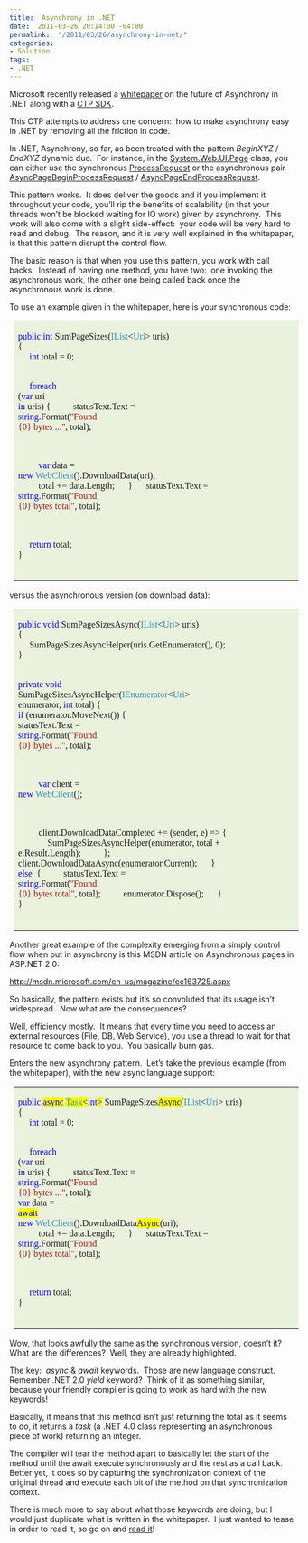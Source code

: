 ```yaml
---
title:  Asynchrony in .NET
date:  2011-03-26 20:14:00 -04:00
permalink:  "/2011/03/26/asynchrony-in-net/"
categories:
- Solution
tags:
- .NET
---
```

Microsoft recently released a <a href="http://www.microsoft.com/downloads/en/details.aspx?FamilyID=d7ccfefa-123a-40e5-8ed5-8d2edd68acf4&amp;displaylang=en">whitepaper</a> on the future of Asynchrony in .NET along with a <a href="http://www.microsoft.com/downloads/en/details.aspx?FamilyID=18712f38-fcd2-4e9f-9028-8373dc5732b2&amp;displaylang=en">CTP SDK</a>.

This CTP attempts to address one concern:  how to make asynchrony easy in .NET by removing all the friction in code.

In .NET, Asynchrony, so far, as been treated with the pattern <em>BeginXYZ</em> / <em>EndXYZ</em> dynamic duo.  For instance, in the <a href="http://msdn.microsoft.com/en-us/library/system.web.ui.page.aspx">System.Web.UI.Page</a> class, you can either use the synchronous <a href="http://msdn.microsoft.com/en-us/library/system.web.ui.page.processrequest.aspx">ProcessRequest</a> or the asynchronous pair <a href="http://msdn.microsoft.com/en-us/library/system.web.ui.page.asyncpagebeginprocessrequest.aspx">AsyncPageBeginProcessRequest</a> / <a href="http://msdn.microsoft.com/en-us/library/system.web.ui.page.asyncpageendprocessrequest.aspx">AsyncPageEndProcessRequest</a>.

This pattern works.  It does deliver the goods and if you implement it throughout your code, you’ll rip the benefits of scalability (in that your threads won’t be blocked waiting for IO work) given by asynchrony.  This work will also come with a slight side-effect:  your code will be very hard to read and debug.  The reason, and it is very well explained in the whitepaper, is that this pattern disrupt the control flow.

The basic reason is that when you use this pattern, you work with call backs.  Instead of having one method, you have two:  one invoking the asynchronous work, the other one being called back once the asynchronous work is done.

To use an example given in the whitepaper, here is your synchronous code:
<table class="MsoTableGrid" style="border-collapse:collapse;margin-left:5.75pt;" border="0" cellspacing="0" cellpadding="0">
<tbody>
<tr>
<td style="width:473.75pt;background:#eaf1dd;padding:3.6pt 5.75pt;" width="632" valign="top">
<pre><span style="font-family:consolas;color:blue;" lang="EN-US">public</span><span style="font-family:consolas;" lang="EN-US"> <span style="color:blue;">int</span> SumPageSizes(<span style="color:#2b91af;">IList</span>&lt;<span style="color:#2b91af;">Uri</span>&gt; uris)
</span><span style="font-family:consolas;" lang="EN-US">{
     <span style="color:blue;">int</span> total = 0;

     <span style="color:blue;">foreach</span> (<span style="color:blue;">var</span> uri <span style="color:blue;">in</span> uris)
     {
         statusText.Text = <span style="color:blue;">string</span>.Format(<span style="color:#a31515;">"Found {0} bytes ..."</span>, total);

         <span style="color:blue;">var</span> data = <span style="color:blue;">new</span> <span style="color:#2b91af;">WebClient</span>().DownloadData(uri);
         total += data.Length;
     }
     statusText.Text = <span style="color:blue;">string</span>.Format(<span style="color:#a31515;">"Found {0} bytes total"</span>, total);

     <span style="color:blue;">return</span> total;
}</span></pre>
</td>
</tr>
</tbody>
</table>
versus the asynchronous version (on download data):
<table class="MsoTableGrid" style="border-collapse:collapse;margin-left:5.75pt;" border="0" cellspacing="0" cellpadding="0">
<tbody>
<tr>
<td style="width:473.75pt;background:#eaf1dd;padding:3.6pt 5.75pt;" width="632" valign="top">
<pre><span style="font-family:consolas;color:blue;" lang="EN-US">public</span><span style="font-family:consolas;" lang="EN-US"> <span style="color:blue;">void</span> SumPageSizesAsync(<span style="color:#2b91af;">IList</span>&lt;<span style="color:#2b91af;">Uri</span>&gt; uris)
{
     SumPageSizesAsyncHelper(uris.GetEnumerator(), 0);
}

<span style="color:blue;">private</span> <span style="color:blue;">void</span> SumPageSizesAsyncHelper(<span style="color:#2b91af;">IEnumerator</span>&lt;<span style="color:#2b91af;">Uri</span>&gt; enumerator, <span style="color:blue;">int</span> total)
{
     <span style="color:blue;">if</span> (enumerator.MoveNext())
     {
         statusText.Text = <span style="color:blue;">string</span>.Format(<span style="color:#a31515;">"Found {0} bytes ..."</span>, total);

         <span style="color:blue;">var</span> client = <span style="color:blue;">new</span> <span style="color:#2b91af;">WebClient</span>();

         client.DownloadDataCompleted += (sender, e) =&gt;
         {
             SumPageSizesAsyncHelper(enumerator, total + e.Result.Length);
         };
         client.DownloadDataAsync(enumerator.Current);
     }
     <span style="color:blue;">else
    </span> {
         statusText.Text = <span style="color:blue;">string</span>.Format(<span style="color:#a31515;">"Found {0} bytes total"</span>, total);
         enumerator.Dispose();
     }
}</span></pre>
</td>
</tr>
</tbody>
</table>
Another great example of the complexity emerging from a simply control flow when put in asynchrony is this MSDN article on Asynchronous pages in ASP.NET 2.0:

<a title="http://msdn.microsoft.com/en-us/magazine/cc163725.aspx" href="http://msdn.microsoft.com/en-us/magazine/cc163725.aspx">http://msdn.microsoft.com/en-us/magazine/cc163725.aspx</a>

So basically, the pattern exists but it’s so convoluted that its usage isn’t widespread.  Now what are the consequences?

Well, efficiency mostly.  It means that every time you need to access an external resources (File, DB, Web Service), you use a thread to wait for that resource to come back to you.  You basically burn gas.

Enters the new asynchrony pattern.  Let’s take the previous example (from the whitepaper), with the new async language support:
<table class="MsoTableGrid" style="border-collapse:collapse;margin-left:5.75pt;" border="0" cellspacing="0" cellpadding="0">
<tbody>
<tr>
<td style="width:473.75pt;background:#eaf1dd;padding:3.6pt 5.75pt;" width="632" valign="top">
<pre><span style="font-family:consolas;color:blue;" lang="EN-US">public</span><span style="font-family:consolas;" lang="EN-US"> <span style="background:yellow;color:blue;">async</span><span style="color:blue;"> </span><span style="background:yellow;color:#2b91af;">Task</span><span style="background:yellow;">&lt;</span><span style="color:blue;">int</span><span style="background:yellow;">&gt;</span> SumPageSizes<span style="background:yellow;">Async</span>(<span style="color:#2b91af;">IList</span>&lt;<span style="color:#2b91af;">Uri</span>&gt; uris)
{
     <span style="color:blue;">int</span> total = 0;

     <span style="color:blue;">foreach</span> (<span style="color:blue;">var</span> uri <span style="color:blue;">in</span> uris)
     {
         statusText.Text = <span style="color:blue;">string</span>.Format(<span style="color:#a31515;">"Found {0} bytes ..."</span>, total);
         <span style="color:blue;">var</span> data = <span style="background:yellow;color:blue;">await</span><span style="color:blue;"> new</span> <span style="color:#2b91af;">WebClient</span>().DownloadData<span style="background:yellow;">Async</span>(uri);
         total += data.Length;
     }
     statusText.Text = <span style="color:blue;">string</span>.Format(<span style="color:#a31515;">"Found {0} bytes total"</span>, total);

     <span style="color:blue;">return</span> total;
}</span></pre>
</td>
</tr>
</tbody>
</table>
Wow, that looks awfully the same as the synchronous version, doesn’t it?  What are the differences?  Well, they are already highlighted.

The key:  <em>async</em> &amp; <em>await</em> keywords.  Those are new language construct.  Remember .NET 2.0 <em>yield</em> keyword?  Think of it as something similar, because your friendly compiler is going to work as hard with the new keywords!

Basically, it means that this method isn’t just returning the total as it seems to do, it returns a <em>task</em> (a .NET 4.0 class representing an asynchronous piece of work) returning an integer.

The compiler will tear the method apart to basically let the start of the method until the await execute synchronously and the rest as a call back.  Better yet, it does so by capturing the synchronization context of the original thread and execute each bit of the method on that synchronization context.

There is much more to say about what those keywords are doing, but I would just duplicate what is written in the whitepaper.  I just wanted to tease in order to read it, so go on and <a href="http://www.microsoft.com/downloads/en/details.aspx?FamilyID=d7ccfefa-123a-40e5-8ed5-8d2edd68acf4&amp;displaylang=en">read it</a>!